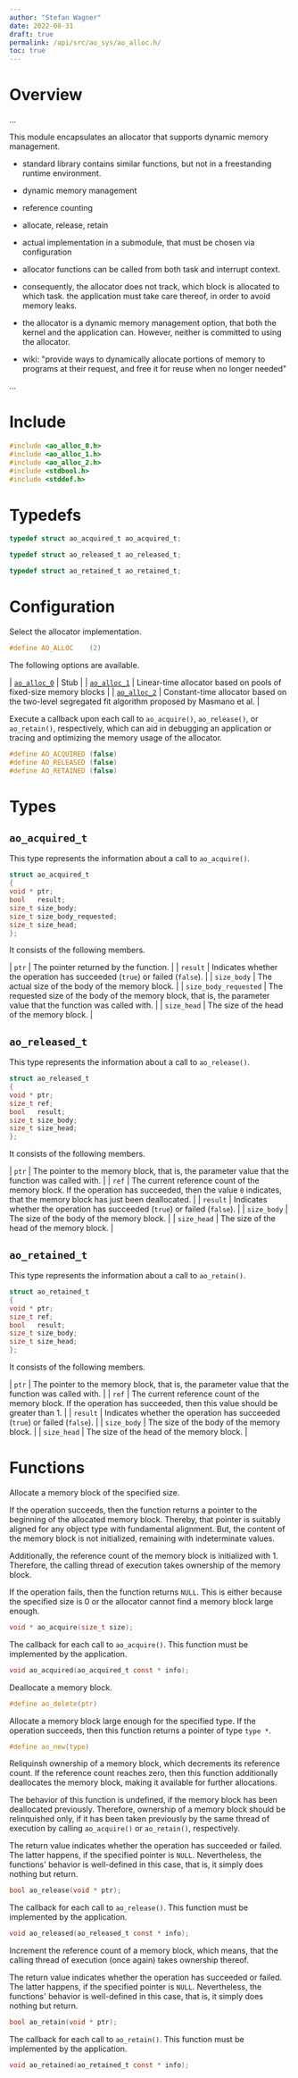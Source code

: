 ```yaml
---
author: "Stefan Wagner"
date: 2022-08-31
draft: true
permalink: /api/src/ao_sys/ao_alloc.h/
toc: true
---
```


# Overview

...

This module encapsulates an allocator that supports dynamic memory management.

- standard library contains similar functions, but not in a freestanding runtime environment.
- dynamic memory management
- reference counting
- allocate, release, retain
- actual implementation in a submodule, that must be chosen via configuration
- allocator functions can be called from both task and interrupt context.
- consequently, the allocator does not track, which block is allocated to which task. the application must take care thereof, in order to avoid memory leaks.

- the allocator is a dynamic memory management option, that both the kernel and the application can. However, neither is committed to using the allocator.

- wiki: "provide ways to dynamically allocate portions of memory to programs at their request, and free it for reuse when no longer needed"

...

# Include

```c
#include <ao_alloc_0.h>
#include <ao_alloc_1.h>
#include <ao_alloc_2.h>
#include <stdbool.h>
#include <stddef.h>
```

# Typedefs

```c
typedef struct ao_acquired_t ao_acquired_t;
```

```c
typedef struct ao_released_t ao_released_t;
```

```c
typedef struct ao_retained_t ao_retained_t;
```

# Configuration

Select the allocator implementation.

```c
#define AO_ALLOC    (2)
```

The following options are available.

| [`ao_alloc_0`](ao_alloc_0.h.md) | Stub |
| [`ao_alloc_1`](ao_alloc_1.h.md) | Linear-time allocator based on pools of fixed-size memory blocks |
| [`ao_alloc_2`](ao_alloc_2.h.md) | Constant-time allocator based on the two-level segregated fit algorithm proposed by Masmano et al. |

Execute a callback upon each call to `ao_acquire()`, `ao_release()`, or `ao_retain()`, respectively, which can aid in debugging an application or tracing and optimizing the memory usage of the allocator.

```c
#define AO_ACQUIRED (false)
#define AO_RELEASED (false)
#define AO_RETAINED (false)
```

# Types

## `ao_acquired_t`

This type represents the information about a call to `ao_acquire()`.

```c
struct ao_acquired_t
{
void * ptr;
bool   result;
size_t size_body;
size_t size_body_requested;
size_t size_head;
};
```

It consists of the following members.

| `ptr` | The pointer returned by the function. |
| `result` | Indicates whether the operation has succeeded (`true`) or failed (`false`). |
| `size_body` | The actual size of the body of the memory block. |
| `size_body_requested` | The requested size of the body of the memory block, that is, the parameter value that the function was called with. |
| `size_head` | The size of the head of the memory block. |

## `ao_released_t`

This type represents the information about a call to `ao_release()`.

```c
struct ao_released_t
{
void * ptr;
size_t ref;
bool   result;
size_t size_body;
size_t size_head;
};
```

It consists of the following members.

| `ptr` | The pointer to the memory block, that is, the parameter value that the function was called with. |
| `ref` | The current reference count of the memory block. If the operation has succeeded, then the value `0` indicates, that the memory block has just been deallocated. |
| `result` | Indicates whether the operation has succeeded (`true`) or failed (`false`). |
| `size_body` | The size of the body of the memory block. |
| `size_head` | The size of the head of the memory block. |

## `ao_retained_t`

This type represents the information about a call to `ao_retain()`.

```c
struct ao_retained_t
{
void * ptr;
size_t ref;
bool   result;
size_t size_body;
size_t size_head;
};
```

It consists of the following members.

| `ptr` | The pointer to the memory block, that is, the parameter value that the function was called with. |
| `ref` | The current reference count of the memory block. If the operation has succeeded, then this value should be greater than 1. |
| `result` | Indicates whether the operation has succeeded (`true`) or failed (`false`). |
| `size_body` | The size of the body of the memory block. |
| `size_head` | The size of the head of the memory block. |

# Functions

Allocate a memory block of the specified size.

If the operation succeeds, then the function returns a pointer to the beginning of the allocated memory block. Thereby, that pointer is suitably aligned for any object type with fundamental alignment. But, the content of the memory block is not initialized, remaining with indeterminate values.

Additionally, the reference count of the memory block is initialized with 1. Therefore, the calling thread of execution takes ownership of the memory block.

If the operation fails, then the function returns `NULL`. This is either because the specified size is 0 or the allocator cannot find a memory block large enough.

```c
void * ao_acquire(size_t size);
```

The callback for each call to `ao_acquire()`. This function must be implemented by the application.

```c
void ao_acquired(ao_acquired_t const * info);
```

Deallocate a memory block.

```c
#define ao_delete(ptr)
```

Allocate a memory block large enough for the specified type. If the operation succeeds, then this function returns a pointer of type `type *`.

```c
#define ao_new(type)
```

Reliquinsh ownership of a memory block, which decrements its reference count. If the reference count reaches zero, then this function additionally deallocates the memory block, making it available for further allocations.

The behavior of this function is undefined, if the memory block has been deallocated previously. Therefore, ownership of a memory block should be relinquished only, if it has been taken previously by the same thread of execution by calling `ao_acquire()` or `ao_retain()`, respectively.

The return value indicates whether the operation has succeeded or failed. The latter happens, if the specified pointer is `NULL`. Nevertheless, the functions' behavior is well-defined in this case, that is, it simply does nothing but return.

```c
bool ao_release(void * ptr);
```

The callback for each call to `ao_release()`. This function must be implemented by the application.

```c
void ao_released(ao_released_t const * info);
```

Increment the reference count of a memory block, which means, that the calling thread of execution (once again) takes ownership thereof.

The return value indicates whether the operation has succeeded or failed. The latter happens, if the specified pointer is `NULL`. Nevertheless, the functions' behavior is well-defined in this case, that is, it simply does nothing but return.

```c
bool ao_retain(void * ptr);
```

The callback for each call to `ao_retain()`. This function must be implemented by the application.

```c
void ao_retained(ao_retained_t const * info);
```
